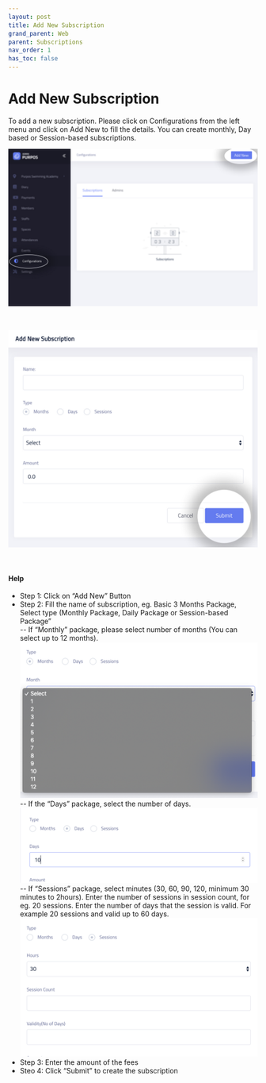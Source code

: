 ```yaml
---
layout: post
title: Add New Subscription
grand_parent: Web
parent: Subscriptions
nav_order: 1
has_toc: false
---
```


<script src="/auth.js"></script>

# Add New Subscription

To add a new subscription. Please click on <a>Configurations</a> from the left menu and click on <a>Add New</a> to fill the details. You can create monthly, Day based or Session-based subscriptions.

![](/assets/images/subscriptions/add-new.jpg)

<br />

![](/assets/images/subscriptions/submit.jpg)

<br />

#### Help

-   Step 1: Click on “Add New” Button
-   Step 2: Fill the name of subscription, eg. Basic 3 Months Package, Select type (Monthly Package, Daily Package or Session-based Package” <br />
    -- If “Monthly” package, please select number of months (You can select up to 12 months). <br />
    ![](/assets/images/subscriptions/monthly.png) <br />
    -- If the “Days” package, select the number of days.<br />
    ![](/assets/images/subscriptions/days.png) <br />
    -- If “Sessions” package, select minutes (30, 60, 90, 120, minimum 30 minutes to 2hours). Enter the number of sessions in session count, for eg. 20 sessions. Enter the number of days that the session is valid. For example 20 sessions and valid up to 60 days. <br />
    ![](/assets/images/subscriptions/session.png) <br />
-   Step 3: Enter the amount of the fees
- Steo 4: Click “Submit” to create the subscription

<br />

<script>
  const page_queryString = window.location.search;
const page_urlParams = new URLSearchParams(page_queryString);
var is_onboard = page_urlParams.get('onboard') || '';
if (is_onboard) {
  document.write('<a href="/web/students/add-new.html" style="float:right;" class="btn btn-primary fs-5 mb-4 mb-md-0 mr-2">Next: Add Student/Member</a>');
}
</script>

<br />
<br />
